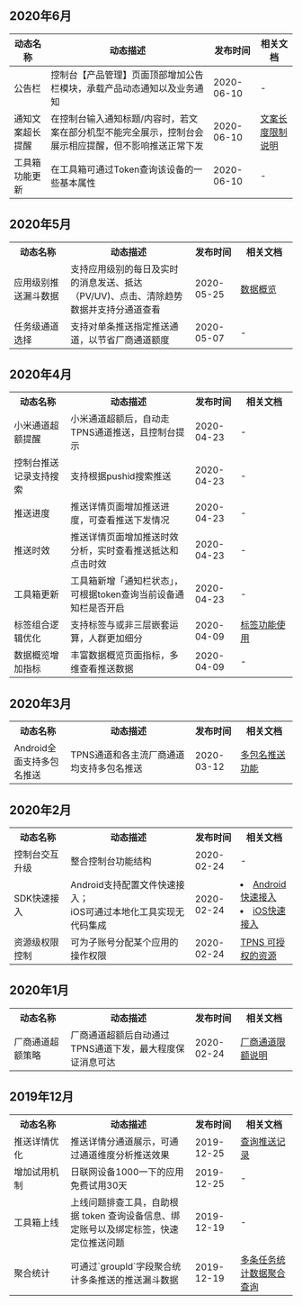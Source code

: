 ## 2020年6月
|动态名称|动态描述|发布时间|相关文档|
|---|---|---|---|
|公告栏|控制台【产品管理】页面顶部增加公告栏模块，承载产品动态通知以及业务通知|2020-06-10|-|
|通知文案超长提醒|在控制台输入通知标题/内容时，若文案在部分机型不能完全展示，控制台会展示相应提醒，但不影响推送正常下发|2020-06-10|[文案长度限制说明](https://cloud.tencent.com/document/product/548/41760#android-.2F-ios.E6.B6.88.E6.81.AF.E5.86.85.E5.AE.B9.E9.99.90.E5.88.B6.EF.BC.9A)|
|工具箱功能更新|在工具箱可通过Token查询该设备的一些基本属性|2020-06-10|-|

## 2020年5月

<table>
    <tr>
        <th width=20%>动态名称</th>
        <th width=44%>动态描述</th>
        <th width=16%>发布时间</th>
        <th width=20%>相关文档</th>
    </tr>
<tr>
        <td>应用级别推送漏斗数据</td>
        <td>支持应用级别的每日及实时的消息发送、抵达（PV/UV)、点击、清除趋势数据并支持分通道查看</td>
        <td>2020-05-25</td>
        <td><a href="https://cloud.tencent.com/document/product/548/43454">数据概览</a></td>
    </tr> 
    <tr>
        <td>任务级通道选择</td>
        <td>支持对单条推送指定推送通道，以节省厂商通道额度</td>
        <td>2020-05-07</td>
        <td>-</td>
    </tr>
</table>

## 2020年4月

<table>
    <tr>
        <th width=20%>动态名称</th>
        <th width=44%>动态描述</th>
        <th width=16%>发布时间</th>
        <th width=20%>相关文档</th>
    </tr>
    <tr>
        <td>小米通道超额提醒</td>
        <td>小米通道超额后，自动走TPNS通道推送，且控制台提示</td>
        <td>2020-04-23</td>
        <td>-</td>
    </tr>
    <tr>
        <td>控制台推送记录支持搜索</td>
        <td>支持根据pushid搜索推送</td>
        <td>2020-04-23</td>
        <td>-</td>
    </tr>
    <tr>
        <td>推送进度</td>
        <td>推送详情页面增加推送进度，可查看推送下发情况</td>
        <td>2020-04-23</td>
        <td>-</td>
    </tr>
    <tr>
        <td>推送时效</td>
        <td>推送详情页面增加推送时效分析，实时查看推送抵达和点击时效</td>
        <td>2020-04-23</td>
        <td>-</td>
    </tr>
    <tr>
        <td>工具箱更新</td>
        <td>工具箱新增「通知栏状态」，可根据token查询当前设备通知栏是否开启</td>
        <td>2020-04-23</td>
        <td>-</td>
    </tr>
    <tr>
        <td>标签组合逻辑优化</td>
        <td>支持标签与或非三层嵌套运算，人群更加细分</td>
        <td>2020-04-09</td>
        <td><a href="https://cloud.tencent.com/document/product/548/42254#.E6.8E.A7.E5.88.B6.E5.8F.B0.E4.BD.BF.E7.94.A8">标签功能使用</a></td>
    </tr>
    <tr>
        <td>数据概览增加指标</td>
        <td>丰富数据概览页面指标，多维查看推送数据</td>
        <td>2020-04-09</td>
        <td>-</td>
    </tr>
</table>

## 2020年3月

<table>
    <tr>
        <th width=20%>动态名称</th>
        <th width=44%>动态描述</th>
        <th width=16%>发布时间</th>
        <th width=20%>相关文档</th>
    </tr>
    <tr>
        <td>Android全面支持多包名推送</td>
        <td>TPNS通道和各主流厂商通道均支持多包名推送</td>
        <td>2020-03-12</td>
        <td><a href="https://cloud.tencent.com/document/product/548/42875">多包名推送功能</a></td>
    </tr>
</table>

## 2020年2月


<table>
    <tr>
        <th width=20%>动态名称</th>
        <th width=44%>动态描述</th>
        <th width=16%>发布时间</th>
        <th width=20%>相关文档</th>
    </tr>
    <tr>
        <td>控制台交互升级</td>
        <td>整合控制台功能结构</td>
        <td>2020-02-24 </td>
        <td>-</td>
    </tr>
      <tr>
        <td>SDK快速接入</td>
        <td>Android支持配置文件快速接入；<br>iOS可通过本地化工具实现无代码集成</td>
        <td>2020-02-24 </td>
        <td><li><a href="https://cloud.tencent.com/document/product/548/43211">Android快速接入</a><li><a href="https://cloud.tencent.com/document/product/548/43210">iOS快速接入</a></li></td>
    </tr>
      <tr>
        <td>资源级权限控制</td>
        <td>可为子账号分配某个应用的操作权限</td>
        <td>2020-02-24 </td>
        <td><a href="https://cloud.tencent.com/document/product/548/42082#tpns-.E5.8F.AF.E6.8E.88.E6.9D.83.E7.9A.84.E8.B5.84.E6.BA.90">TPNS 可授权的资源</a></td>
    </tr>
</table>


## 2020年1月

<table>
    <tr>
        <th width=20%>动态名称</th>
        <th width=44%>动态描述</th>
        <th width=16%>发布时间</th>
        <th width=20%>相关文档</th>
    </tr>
    <tr>
        <td>厂商通道超额策略</td>
        <td>厂商通道超额后自动通过TPNS通道下发，最大程度保证消息可达</td>
        <td>2020-02-24</td>
        <td><a href="https://cloud.tencent.com/document/product/548/43794">厂商通道限额说明</a></td>
    </tr>
</table>

## 2019年12月

<table>
    <tr>
        <th width=20%>动态名称</th>
        <th width=44%>动态描述</th>
        <th width=16%>发布时间</th>
        <th width=20%>相关文档</th>
    </tr>
    <tr>
        <td>推送详情优化</td>
        <td>推送详情分通道展示，可通过通道维度分析推送效果</td>
        <td>2019-12-25</td>
        <td><a href="https://cloud.tencent.com/document/product/548/37244">查询推送记录</a></td>
    </tr>
    <tr>
        <td>增加试用机制</td>
        <td>日联网设备1000一下的应用免费试用30天</td>
        <td>2019-12-25</td>
        <td>-</td>
    </tr>
    <tr>
        <td>工具箱上线</td>
        <td>上线问题排查工具，自助根据 token 查询设备信息、绑定账号以及绑定标签，快速定位推送问题</td>
        <td>2019-12-19</td>
        <td>-</td>
    </tr>
    <tr>
        <td>聚合统计</td>
        <td>可通过`groupld`字段聚合统计多条推送的推送漏斗数据</td>
        <td>2019-12-19</td>
        <td><a href="https://cloud.tencent.com/document/product/548/39078">多条任务统计数据聚合查询</a></td>
    </tr>
</table>

